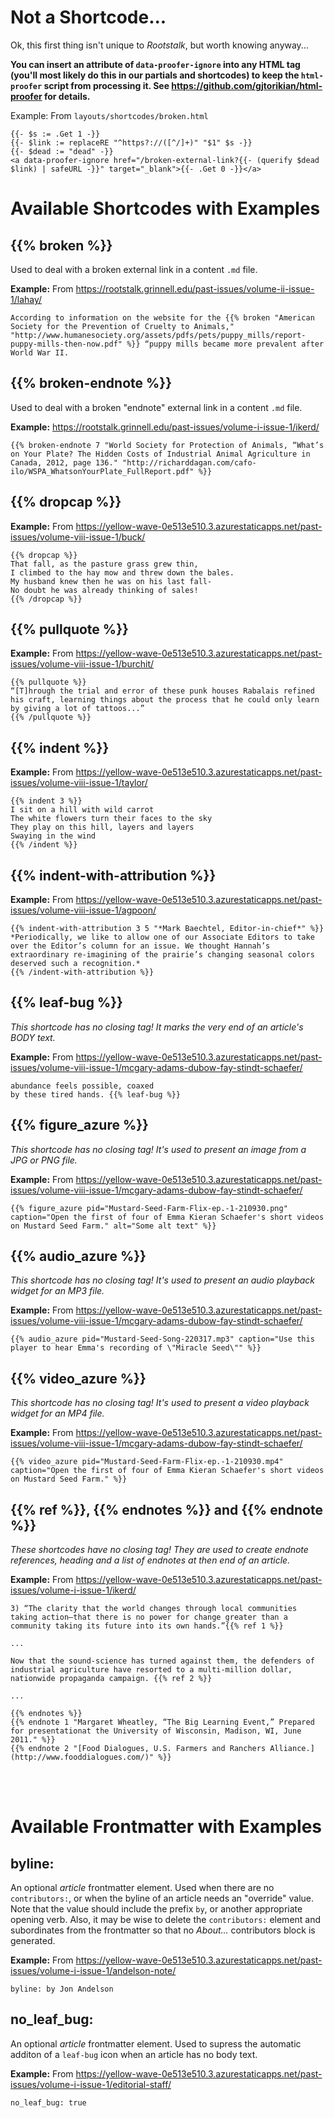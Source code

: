 # Not a Shortcode...

Ok, this first thing isn't unique to _Rootstalk_, but worth knowing anyway...  

**You can insert an attribute of `data-proofer-ignore` into any HTML tag (you'll most likely do this in our partials and shortcodes) to keep the `html-proofer` script from processing it.  See https://github.com/gjtorikian/html-proofer for details.**

Example: From `layouts/shortcodes/broken.html`

```
{{- $s := .Get 1 -}}
{{- $link := replaceRE "^https?://([^/]+)" "$1" $s -}}
{{- $dead := "dead" -}}
<a data-proofer-ignore href="/broken-external-link?{{- (querify $dead $link) | safeURL -}}" target="_blank">{{- .Get 0 -}}</a>
```
# Available Shortcodes with Examples

## {{% broken %}}

Used to deal with a broken external link in a content `.md` file.

**Example:**  From https://rootstalk.grinnell.edu/past-issues/volume-ii-issue-1/lahay/ 

```
According to information on the website for the {{% broken "American Society for the Prevention of Cruelty to Animals," "http://www.humanesociety.org/assets/pdfs/pets/puppy_mills/report-puppy-mills-then-now.pdf" %}} “puppy mills became more prevalent after World War II.
```

## {{% broken-endnote %}}

Used to deal with a broken "endnote" external link in a content `.md` file.

**Example:**  https://rootstalk.grinnell.edu/past-issues/volume-i-issue-1/ikerd/

```
{{% broken-endnote 7 "World Society for Protection of Animals, “What’s on Your Plate? The Hidden Costs of Industrial Animal Agriculture in Canada, 2012, page 136." "http://richarddagan.com/cafo-ilo/WSPA_WhatsonYourPlate_FullReport.pdf" %}}
```

## {{% dropcap %}}  

**Example:**  From https://yellow-wave-0e513e510.3.azurestaticapps.net/past-issues/volume-viii-issue-1/buck/  

```
{{% dropcap %}}  
That fall, as the pasture grass grew thin,  
I climbed to the hay mow and threw down the bales.  
My husband knew then he was on his last fall-  
No doubt he was already thinking of sales!   
{{% /dropcap %}}  
```

## {{% pullquote %}}  

**Example:**  From https://yellow-wave-0e513e510.3.azurestaticapps.net/past-issues/volume-viii-issue-1/burchit/  

```
{{% pullquote %}}
“[T]hrough the trial and error of these punk houses Rabalais refined his craft, learning things about the process that he could only learn by giving a lot of tattoos...” 
{{% /pullquote %}}
```

## {{% indent %}}

**Example:** From https://yellow-wave-0e513e510.3.azurestaticapps.net/past-issues/volume-viii-issue-1/taylor/

```
{{% indent 3 %}}  
I sit on a hill with wild carrot  
The white flowers turn their faces to the sky  
They play on this hill, layers and layers  
Swaying in the wind  
{{% /indent %}}  
```

## {{% indent-with-attribution %}}

**Example:** From https://yellow-wave-0e513e510.3.azurestaticapps.net/past-issues/volume-viii-issue-1/agpoon/  

```
{{% indent-with-attribution 3 5 "*Mark Baechtel, Editor-in-chief*" %}}  
*Periodically, we like to allow one of our Associate Editors to take over the Editor’s column for an issue. We thought Hannah’s extraordinary re-imagining of the prairie’s changing seasonal colors deserved such a recognition.*    
{{% /indent-with-attribution %}}  
```

## {{% leaf-bug %}}

_This shortcode has no closing tag!  It marks the very end of an article's BODY text._

**Example:** From https://yellow-wave-0e513e510.3.azurestaticapps.net/past-issues/volume-viii-issue-1/mcgary-adams-dubow-fay-stindt-schaefer/

```
abundance feels possible, coaxed 
by these tired hands. {{% leaf-bug %}}
```

## {{% figure_azure %}}

_This shortcode has no closing tag!  It's used to present an image from a JPG or PNG file._  

**Example:** From https://yellow-wave-0e513e510.3.azurestaticapps.net/past-issues/volume-viii-issue-1/mcgary-adams-dubow-fay-stindt-schaefer/  

```
{{% figure_azure pid="Mustard-Seed-Farm-Flix-ep.-1-210930.png" caption="Open the first of four of Emma Kieran Schaefer's short videos on Mustard Seed Farm." alt="Some alt text" %}}  
```  

## {{% audio_azure %}}

_This shortcode has no closing tag!  It's used to present an audio playback widget for an MP3 file._

**Example:** From https://yellow-wave-0e513e510.3.azurestaticapps.net/past-issues/volume-viii-issue-1/mcgary-adams-dubow-fay-stindt-schaefer/

```
{{% audio_azure pid="Mustard-Seed-Song-220317.mp3" caption="Use this player to hear Emma's recording of \"Miracle Seed\"" %}}
```

## {{% video_azure %}}

_This shortcode has no closing tag!  It's used to present a video playback widget for an MP4 file._  

**Example:** From https://yellow-wave-0e513e510.3.azurestaticapps.net/past-issues/volume-viii-issue-1/mcgary-adams-dubow-fay-stindt-schaefer/  

```
{{% video_azure pid="Mustard-Seed-Farm-Flix-ep.-1-210930.mp4" caption="Open the first of four of Emma Kieran Schaefer's short videos on Mustard Seed Farm." %}}  
```  

## {{% ref %}}, {{% endnotes %}} and {{% endnote %}}

_These shortcodes have no closing tag!  They are used to create endnote references, heading and a list of endnotes at then end of an article._  

**Example:** From https://yellow-wave-0e513e510.3.azurestaticapps.net/past-issues/volume-i-issue-1/ikerd/

```
3) “The clarity that the world changes through local communities taking action—that there is no power for change greater than a community taking its future into its own hands.”{{% ref 1 %}} 

...

Now that the sound-science has turned against them, the defenders of industrial agriculture have resorted to a multi-million dollar, nationwide propaganda campaign. {{% ref 2 %}}

...

{{% endnotes %}}
{{% endnote 1 "Margaret Wheatley, “The Big Learning Event,” Prepared for presentationat the University of Wisconsin, Madison, WI, June 2011." %}}
{{% endnote 2 "[Food Dialogues, U.S. Farmers and Ranchers Alliance.](http://www.fooddialogues.com/)" %}}
```  

&nbsp;  
&nbsp;  


# Available Frontmatter with Examples

## byline: 

An optional _article_ frontmatter element.  Used when there are no `contributors:`, or when the byline of an article needs an "override" value.  Note that the value should include the prefix `by`, or another appropriate opening verb.  Also, it may be wise to delete the `contributors:` element and subordinates from the frontmatter so that no _About..._ contributors block is generated.   

**Example:** From https://yellow-wave-0e513e510.3.azurestaticapps.net/past-issues/volume-i-issue-1/andelson-note/ 

```
byline: by Jon Andelson
```

## no_leaf_bug: 

An optional _article_ frontmatter element.  Used to supress the automatic additon of a `leaf-bug` icon when an article has no body text.  

**Example:** From https://yellow-wave-0e513e510.3.azurestaticapps.net/past-issues/volume-i-issue-1/editorial-staff/ 

```
no_leaf_bug: true
```
